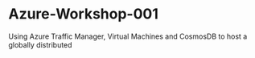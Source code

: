 # Azure-Workshop-001
Using Azure Traffic Manager, Virtual Machines and CosmosDB to host a globally distributed
